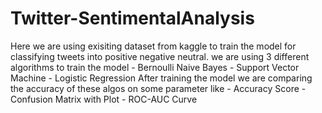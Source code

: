 # Twitter-SentimentalAnalysis
Here we are using exisiting dataset from kaggle to train the model for classifying tweets into positive negative neutral.
we are using 3 different algorithms to train the model
     - Bernoulli Naive Bayes
     - Support Vector Machine
     - Logistic Regression
After training the model we are comparing the accuracy of these algos on some parameter like
     - Accuracy Score
     - Confusion Matrix with Plot
     - ROC-AUC Curve
